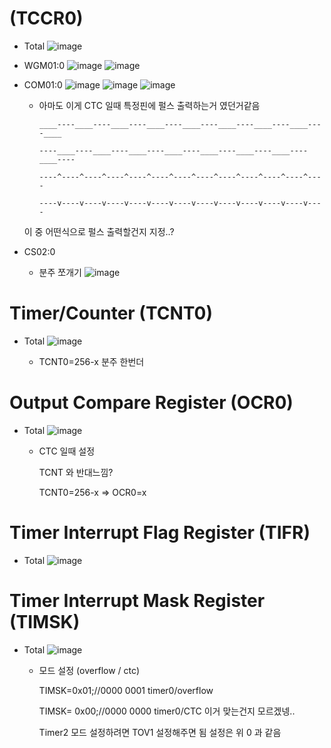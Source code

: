 # (TCCR0)
  - Total
    ![image](https://user-images.githubusercontent.com/106857769/198841027-b7f84efc-7e1a-4711-8551-0f72b57612b5.png)
  
  - WGM01:0
    ![image](https://user-images.githubusercontent.com/106857769/198841071-64327d9a-fcb7-4d67-a65a-958ca2e3eec6.png)
    ![image](https://user-images.githubusercontent.com/106857769/198841124-52b0d128-9b61-4972-906b-bff04131c3f6.png)  
  
  - COM01:0
    ![image](https://user-images.githubusercontent.com/106857769/198841299-ac8fd375-7e29-4bc5-b39e-463d4ad26dab.png)
    ![image](https://user-images.githubusercontent.com/106857769/198841316-3c6bb682-f3d1-4e2e-b608-c96f47eea138.png)
    ![image](https://user-images.githubusercontent.com/106857769/198841339-8dd974fe-74fe-40fe-98a0-727caeb57cf4.png)
    - 아마도 이게 CTC 일때 특정핀에 펄스 출력하는거 였던거같음
    
      ~~~
      ____----____----____----____----____----____----____----____----____

      ----____----____----____----____----____----____----____----____----

      ----^----^----^----^----^----^----^----^----^----^----^----^----

      ----v----v----v----v----v----v----v----v----v----v----v----v----
      ~~~
    
    이 중 어떤식으로 펄스 출력할건지 지정..?
    
  - CS02:0
    - 분주 쪼개기
      ![image](https://user-images.githubusercontent.com/106857769/198841431-afaefc54-0d68-4e65-baf6-88b9c0f5bb9b.png)


# Timer/Counter (TCNT0)
  - Total
    ![image](https://user-images.githubusercontent.com/106857769/198841547-764cb50f-a112-4611-b013-80651ba145d7.png)
    
    - TCNT0=256-x
      분주 한번더



# Output Compare Register (OCR0)
  - Total
    ![image](https://user-images.githubusercontent.com/106857769/198841563-627688fa-b150-4d4b-9df9-79013c333901.png)
    - CTC 일때 설정
    
      TCNT 와 반대느낌?
      
      TCNT0=256-x => OCR0=x


#  Timer Interrupt Flag Register (TIFR)
  - Total
    ![image](https://user-images.githubusercontent.com/106857769/198841611-ce9e49f4-9bbc-4925-95f4-93ebcd8e4aa9.png)


# Timer Interrupt Mask Register (TIMSK)
  - Total
    ![image](https://user-images.githubusercontent.com/106857769/198841597-6619fa70-e88b-4f54-b374-fc6467cdb8b1.png)
    
     - 모드 설정 (overflow / ctc)
     
       TIMSK=0x01;//0000 0001 timer0/overflow	
       
       TIMSK= 0x00;//0000 0000 timer0/CTC 이거 맞는건지 모르겠넹..
       
       Timer2 모드 설정하려면 TOV1 설정해주면 됨 설정은 위 0 과 같음
       



